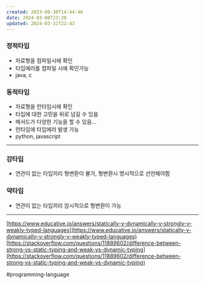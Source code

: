 ```yaml
---
created: 2023-09-30T14:44:40
date: 2024-03-08T23:20
updated: 2024-03-31T22:43
---
```

### 정적타입
- 자료형을 컴파일시에 확인
- 타입에러를 컴파일 시에 확인가능
- java, c

### 동적타입
- 자료형을 런타임시에 확인
- 타입에 대한 고민을 뒤로 넘길 수 있음
- 메서드가 다양한 기능을 할 수 있음...
- 런타임에 타입에러 발생 가능
- python, javascript

---

### 강타입
- 연관이 없는 타입끼리 형변환이 불가, 형변환시 명시적으로 선언해야함

### 약타입
- 연관이 없는 타입끼리 암시적으로 형변환이 가능

---

[https://www.educative.io/answers/statically-v-dynamically-v-strongly-v-weakly-typed-languages](https://www.educative.io/answers/statically-v-dynamically-v-strongly-v-weakly-typed-languages)  
[https://stackoverflow.com/questions/11889602/difference-between-strong-vs-static-typing-and-weak-vs-dynamic-typing](https://stackoverflow.com/questions/11889602/difference-between-strong-vs-static-typing-and-weak-vs-dynamic-typing)

#programming-language